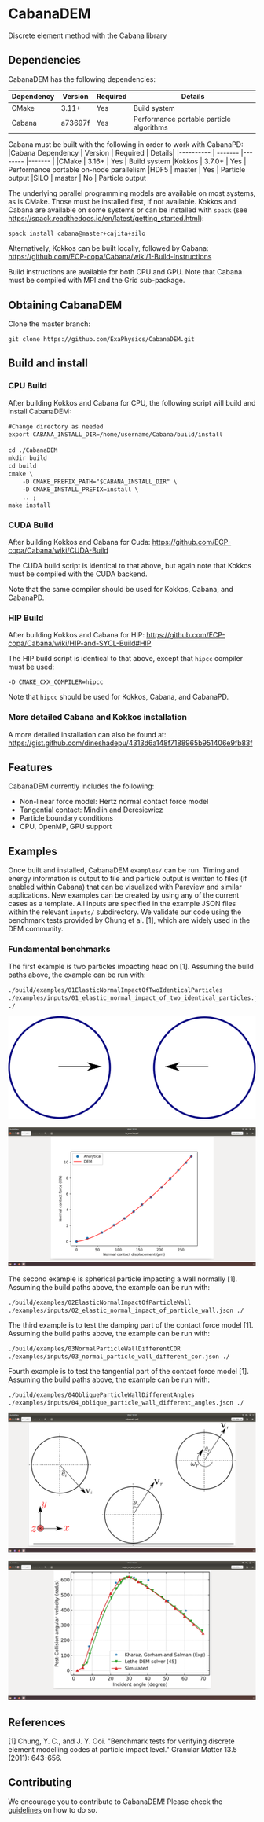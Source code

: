 # CabanaDEM

Discrete element method with the Cabana library

## Dependencies
CabanaDEM has the following dependencies:

|Dependency | Version  | Required | Details|
|---------- | -------  |--------  |------- |
|CMake      | 3.11+    | Yes      | Build system
|Cabana     | a73697f  | Yes      | Performance portable particle algorithms

Cabana must be built with the following in order to work with CabanaPD:
|Cabana Dependency | Version | Required | Details|
|---------- | ------- |--------  |------- |
|CMake      | 3.16+   | Yes      | Build system
|Kokkos     | 3.7.0+  | Yes      | Performance portable on-node parallelism
|HDF5       | master  | Yes       | Particle output
|SILO       | master  | No       | Particle output

The underlying parallel programming models are available on most systems, as is
CMake. Those must be installed first, if not available. Kokkos and Cabana are
available on some systems or can be installed with `spack` (see
https://spack.readthedocs.io/en/latest/getting_started.html):

```
spack install cabana@master+cajita+silo
```

Alternatively, Kokkos can be built locally, followed by Cabana:
https://github.com/ECP-copa/Cabana/wiki/1-Build-Instructions

Build instructions are available for both CPU and GPU. Note that Cabana must be
compiled with MPI and the Grid sub-package.

## Obtaining CabanaDEM

Clone the master branch:

```
git clone https://github.com/ExaPhysics/CabanaDEM.git
```

## Build and install
### CPU Build

After building Kokkos and Cabana for CPU, the following script will build and install CabanaDEM:

```
#Change directory as needed
export CABANA_INSTALL_DIR=/home/username/Cabana/build/install

cd ./CabanaDEM
mkdir build
cd build
cmake \
    -D CMAKE_PREFIX_PATH="$CABANA_INSTALL_DIR" \
    -D CMAKE_INSTALL_PREFIX=install \
    .. ;
make install
```

### CUDA Build

After building Kokkos and Cabana for Cuda:
https://github.com/ECP-copa/Cabana/wiki/CUDA-Build

The CUDA build script is identical to that above, but again note that Kokkos
must be compiled with the CUDA backend.

Note that the same compiler should be used for Kokkos, Cabana, and CabanaPD.

### HIP Build

After building Kokkos and Cabana for HIP:
https://github.com/ECP-copa/Cabana/wiki/HIP-and-SYCL-Build#HIP

The HIP build script is identical to that above, except that `hipcc` compiler
must be used:

```
-D CMAKE_CXX_COMPILER=hipcc
```

Note that `hipcc` should be used for Kokkos, Cabana, and CabanaPD.


### More detailed Cabana and Kokkos installation

A more detailed installation can also be found at:
https://gist.github.com/dineshadepu/4313d6a148f7188965b951406e9fb83f


## Features

CabanaDEM currently includes the following:
 - Non-linear force model: Hertz normal contact force model
 - Tangential contact: Mindlin and Deresiewicz
 - Particle boundary conditions
 - CPU, OpenMP, GPU support

## Examples

Once built and installed, CabanaDEM `examples/` can be run. Timing and energy
information is output to file and particle output is written to files (if enabled within Cabana) that can be visualized with Paraview and similar applications.
New examples can be created by using any of the current cases as a template. All inputs are specified in the example JSON files within the relevant `inputs/` subdirectory.
We validate our code using the benchmark tests provided by Chung et al. [1], which are widely used in the DEM community.

### Fundamental benchmarks
The first example is two particles impacting head on [1]. Assuming the build paths above, the example can be run with:

```
./build/examples/01ElasticNormalImpactOfTwoIdenticalParticles ./examples/inputs/01_elastic_normal_impact_of_two_identical_particles.json ./
```
![alt text](https://github.com/ExaPhysics/CabanaDEM/blob/master/doc/images/dem_01_head_on_schematic.png?raw=true)

![alt text](https://github.com/ExaPhysics/CabanaDEM/blob/master/doc/images/fn_overlap.png?raw=true)

The second example is spherical particle impacting a wall normally [1]. Assuming the build paths above, the example can be run with:

```
./build/examples/02ElasticNormalImpactOfParticleWall ./examples/inputs/02_elastic_normal_impact_of_particle_wall.json ./
```

The third example is to test the damping part of the contact force model [1]. Assuming the build paths above, the example can be run with:

```
./build/examples/03NormalParticleWallDifferentCOR ./examples/inputs/03_normal_particle_wall_different_cor.json ./
```

Fourth example is to test the tangential part of the contact force model [1]. Assuming the build paths above, the example can be run with:

```
./build/examples/04ObliqueParticleWallDifferentAngles ./examples/inputs/04_oblique_particle_wall_different_angles.json ./
```

![alt text](https://github.com/ExaPhysics/CabanaDEM/blob/master/doc/images/schematic.png?raw=true)

![alt text](https://github.com/ExaPhysics/CabanaDEM/blob/master/doc/images/angle_vs_ang_vel.png?raw=true)

## References

[1] Chung, Y. C., and J. Y. Ooi. "Benchmark tests for verifying discrete element
modelling codes at particle impact level." Granular Matter 13.5 (2011): 643-656.

## Contributing

We encourage you to contribute to CabanaDEM! Please check the
[guidelines](CONTRIBUTING.md) on how to do so.


<!-- ## License -->

<!-- CabanaDEM is distributed under an [open source 3-clause BSD license](LICENSE). -->
